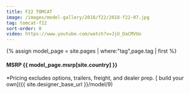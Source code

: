 ```yaml
---
title: F22 TOMCAT
image: /images/model-gallery/2018/f22/2018-f22-07.jpg
tag: tomcat-f22
sort-order: 0
video: https://www.youtube.com/watch?v=JjU_DaCMVUo
---
```

{% assign model_page = site.pages | where:"tag",page.tag | first %}
#### MSRP {{ model_page.msrp[site.country] }} ####

*Pricing excludes options, trailers, freight, and dealer prep.
[ build your own]({{ site.designer_base_url }}/model/9)

